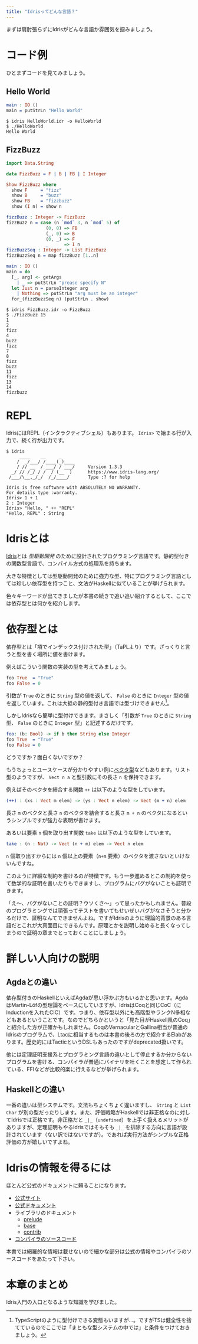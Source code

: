 ```yaml
---
title: "Idrisってどんな言語？"
---
```


まずは肩肘張らずにIdrisがどんな言語か雰囲気を掴みましょう。

# コード例

ひとまずコードを見てみましょう。


## Hello World

``` idris:HelloWorld.idr
main : IO ()
main = putStrLn "Hello World"
```

``` shell-session:ターミナル
$ idris HelloWorld.idr -o HelloWorld
$ ./HelloWorld
Hello World
```


## FizzBuzz

``` idris:FizzBuzz.idr
import Data.String

data FizzBuzz = F | B | FB | I Integer

Show FizzBuzz where
  show F     = "fizz"
  show B     = "buzz"
  show FB    = "fizzbuzz"
  show (I n) = show n

fizzBuzz : Integer -> FizzBuzz
fizzBuzz n = case (n `mod` 3, n `mod` 5) of
               (0, 0) => FB
               (_, 0) => B
               (0, _) => F
               _      => I n
fizzBuzzSeq : Integer -> List FizzBuzz
fizzBuzzSeq n = map fizzBuzz [1..n]

main : IO ()
main = do
  [_, arg] <- getArgs
    | _ => putStrLn "prease specify N"
  let Just n = parseInteger arg
    | Nothing => putStrLn "arg must be an integer"
  for_(fizzBuzzSeq n) (putStrLn . show)
```


``` shell-session:ターミナル
$ idris FizzBuzz.idr -o FizzBuzz
$ ./FizzBuzz 15
1
2
fizz
4
buzz
fizz
7
8
fizz
buzz
11
fizz
13
14
fizzbuzz
```

# REPL

IdrisにはREPL（インタラクティブシェル）もあります。 `Idris>` で始まる行が入力で、続く行が出力です。

``` shell-session
$ idris
     ____    __     _
    /  _/___/ /____(_)____
    / // __  / ___/ / ___/     Version 1.3.3
  _/ // /_/ / /  / (__  )      https://www.idris-lang.org/
 /___/\__,_/_/  /_/____/       Type :? for help

Idris is free software with ABSOLUTELY NO WARRANTY.
For details type :warranty.
Idris> 1 + 1
2 : Integer
Idris> "Hello, " ++ "REPL"
"Hello, REPL" : String
```

# Idrisとは
[Idris](https://www.idris-lang.org/index.html)とは *型駆動開発* のために設計されたプログラミング言語です。静的型付きの関数型言語で、コンパイル方式の処理系を持ちます。

大きな特徴としては型駆動開発のために強力な型、特にプログラミング言語としては珍しい依存型を持つこと、文法がHaskellに似ていることが挙げられます。

色々キーワードが出てきましたが本書の続きで追い追い紹介するとして、ここでは依存型とは何かを紹介します。

# 依存型とは

依存型とは「項でインデックス付けされた型」（TaPLより）です。ざっくりと言うと型を書く場所に値を書けます。

例えばこういう関数の実装の型を考えてみましょう。

``` idris
foo True  = "True"
foo False = 0
```

引数が `True` のときに `String` 型の値を返して、 `False` のときに `Integer` 型の値を返しています。これは大抵の静的型付き言語では型づけできません[^ts]。

[^ts]: TypeScriptのように型付けできる変態もいますが…。ですがTSは健全性を捨てているのでここでは「まともな型システムの中では」と条件をつけておきましょう。

しかしIdrisなら簡単に型付けできます。まさしく「引数が `True` のときに `String` 型、 `False` のときに `Integer` 型」と記述するだけです。

``` idris
foo: (b: Bool) -> if b then String else Integer
foo True  = "True"
foo False = 0
```

どうですか？面白くないですか？

もうちょっとユースケースが分かりやすい例に[ベクタ型](https://www.idris-lang.org/docs/current/base_doc/docs/Data.Vect.html)などもあります。リスト型のようですが、 `Vect n a` と型引数にその長さ `n` を保持できます。

例えばそのベクタを結合する関数 `++` は以下のような型をしています。

``` idris
(++) : (xs : Vect m elem) -> (ys : Vect n elem) -> Vect (m + n) elem
```

長さ `m` のベクタと長さ `n` のベクタを結合すると長さ `m + n` のベクタになるというシンプルですが強力な表明が書けます。

あるいは要素 `n` 個を取り出す関数 `take` は以下のような型をしています。

``` idris
take : (n : Nat) -> Vect (n + m) elem -> Vect n elem
```

`n` 個取り出すからには `n` 個以上の要素（`n+m` 要素）のベクタを渡さないといけないんですね。

このように詳細な制約を書けるのが特徴です。もう一歩進めるとこの制約を使って数学的な証明を書いたりもできますし、プログラムにバグがないことも証明できます。

「え〜、バグがないことの証明？ウソくさ〜」って思ったかもしれません。普段のプログラミングでは頑張ってテストを書いてもせいぜいバグがなさそうと分かるだけで、証明なんてできませんよね。ですがIdrisのように理論的背景のある言語だとこれが大真面目にできるんです。原理とかを説明し始めると長くなってしまうので証明の章までとっておくことにしましょう。


# 詳しい人向けの説明
## Agdaとの違い

依存型付きのHaskellといえばAgdaが思い浮かぶ方もいるかと思います。AgdaはMartin-Löfの型理論をベースにしていますが、IdrisはCoqと同じCoC（にInductionを入れたCIC）です。つまり、依存型以外にも高階型やランクN多相などもあるということです。なのでどちらかというと「見た目がHaskell風のCoq」と紹介した方が正確かもしれません。CoqのVernacularとGallina相当が普通のIdrisのプログラムで、Ltacに相当するものは本書の後ろの方で紹介するElabがあります。歴史的にはTacticというDSLもあったのですがdeprecated扱いです。

他には定理証明支援系とプログラミング言語の違いとして停止するか分からないプログラムを書ける、コンパイラが普通にバイナリを吐くことを想定して作られている、FFIなどが比較的楽に行えるなどが挙げられます。

## Haskellとの違い

一番の違いは型システムです。文法もちょくちょく違いますし、 `String` と `List Char` が別の型だったりします。また、評価戦略がHaskellでは非正格なのに対してIdrisでは正格です。非正格だと `_|_`（`undefined`）を上手く扱えるメリットがありますが、定理証明もやるIdrisではそもそも `_|_` を排除する方向に言語が設計されています（ない訳ではないですが）。であれば実行方法がシンプルな正格評価の方が嬉しいですよね。

# Idrisの情報を得るには

ほとんど公式のドキュメントに頼ることになります。

* [公式サイト](https://www.idris-lang.org)
* [公式ドキュメント](http://docs.idris-lang.org/en/latest/)
* ライブラリのドキュメント
  + [prelude](https://www.idris-lang.org/docs/current/prelude_doc/)
  + [base](https://www.idris-lang.org/docs/current/base_doc/)
  + [contrib](https://www.idris-lang.org/docs/current/contrib_doc/)
* [コンパイラのソースコード](https://github.com/idris-lang/Idris-dev)

本書では網羅的な情報は載せないので細かな部分は公式の情報やコンパイラのソースコードをあたって下さい。

# 本章のまとめ

Idris入門の入口となるような知識を学びました。
